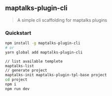 ## maptalks-plugin-cli

> A simple cli scaffolding for maptalks plugins

### Quickstart

```bash
npm install -g maptalks-plugin-cli
# or
yarn global add maptalks-plugin-cli

// list available templete
maptalks-list
// generate project
maptalks-init maptalks-plugin-tpl-base project
cd project
npm i
npm run dev
```
